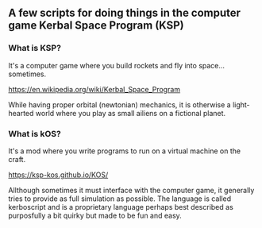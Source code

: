 ## A few scripts for doing things in the computer game Kerbal Space Program (KSP)

### What is KSP? 
It's a computer game where you build rockets and fly into space... sometimes.

https://en.wikipedia.org/wiki/Kerbal_Space_Program
  
While having proper orbital (newtonian) mechanics, it is otherwise a light-hearted world where you play as small ailiens on a fictional planet. 

### What is kOS?
It's a mod where you write programs to run on a virtual machine on the craft.

https://ksp-kos.github.io/KOS/

Allthough sometimes it must interface with the computer game, it generally tries to provide as full simulation as possible.
The language is called kerboscript and is a proprietary language perhaps best described as purposfully a bit quirky but made to be fun and easy. 
